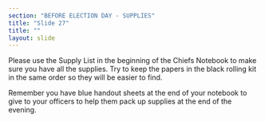 ```yaml
---
section: "BEFORE ELECTION DAY - SUPPLIES"
title: "Slide 27"
title: ""
layout: slide
---
```


Please use the Supply List in the beginning of the Chiefs Notebook to make sure you have all the supplies. Try to keep the papers in the black rolling kit in the same order so they will be easier to find.

Remember you have blue handout sheets at the end of your notebook to give to your officers to help them pack up supplies at the end of the evening.




